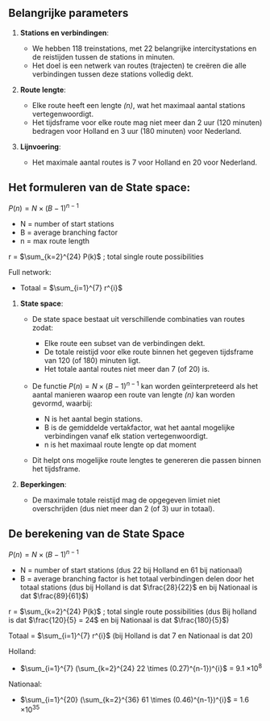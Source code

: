 ## Belangrijke parameters
1. **Stations en verbindingen**:
    - We hebben 118 treinstations, met 22 belangrijke intercitystations en de reistijden tussen de stations in minuten.
    - Het doel is een netwerk van routes (trajecten) te creëren die alle verbindingen tussen deze stations volledig dekt.

2. **Route lengte**:
    - Elke route heeft een lengte *(n)*, wat het maximaal aantal stations vertegenwoordigt.
    - Het tijdsframe voor elke route mag niet meer dan 2 uur (120 minuten) bedragen voor Holland en 3 uur (180 minuten) voor Nederland.

3. **Lijnvoering**:
    - Het maximale aantal routes is 7 voor Holland en 20 voor Nederland.

## Het formuleren van de State space:

$P(n) = N \times (B-1)^{n-1}$
- N = number of start stations
- B = average branching factor
- n = max route length

r = $\sum_{k=2}^{24} P(k)$ ; total single route possibilities

Full network:  
- Totaal = $\sum_{i=1}^{7} r^{i}$

1. **State space**: 
    - De state space bestaat uit verschillende combinaties van routes zodat:
        - Elke route een subset van de verbindingen dekt.
        - De totale reistijd voor elke route binnen het gegeven tijdsframe van 120 (of 180) minuten ligt.
        - Het totale aantal routes niet meer dan 7 (of 20) is.
        
    - De functie $P(n) = N \times (B-1)^{n-1}$ kan worden geïnterpreteerd als het aantal manieren waarop een route van lengte *(n)* kan worden gevormd, waarbij:
        - N is het aantal begin stations.
        - B is de gemiddelde vertakfactor, wat het aantal mogelijke verbindingen vanaf elk station vertegenwoordigt.
        - n is het maximaal route lengte op dat moment

    - Dit helpt ons mogelijke route lengtes te genereren die passen binnen het tijdsframe.

2. **Beperkingen**:
    - De maximale totale reistijd mag de opgegeven limiet niet overschrijden (dus niet meer dan 2 (of 3) uur in totaal).

## De berekening van de State Space 
$P(n) = N \times (B-1)^{n-1}$
- N = number of start stations (dus 22 bij Holland en 61 bij nationaal)
- B = average branching factor is het totaal verbindingen delen door het totaal stations (dus bij Holland is dat $\frac{28}{22}$ en bij Nationaal is dat $\frac{89}{61}$)

r = $\sum_{k=2}^{24} P(k)$ ; total single route possibilities (dus Bij holland is dat $\frac{120}{5} = 24$ en bij Nationaal is dat $\frac{180}{5}$)
  
Totaal = $\sum_{i=1}^{7} r^{i}$ (bij Holland is dat 7 en Nationaal is dat 20)


Holland:
- $\sum_{i=1}^{7} (\sum_{k=2}^{24} 22 \times (0.27)^{n-1})^{i}$ = 9.1 $\times 10^{8}$

Nationaal: 
- $\sum_{i=1}^{20} (\sum_{k=2}^{36} 61 \times (0.46)^{n-1})^{i}$ = 1.6 $\times 10^{35}$